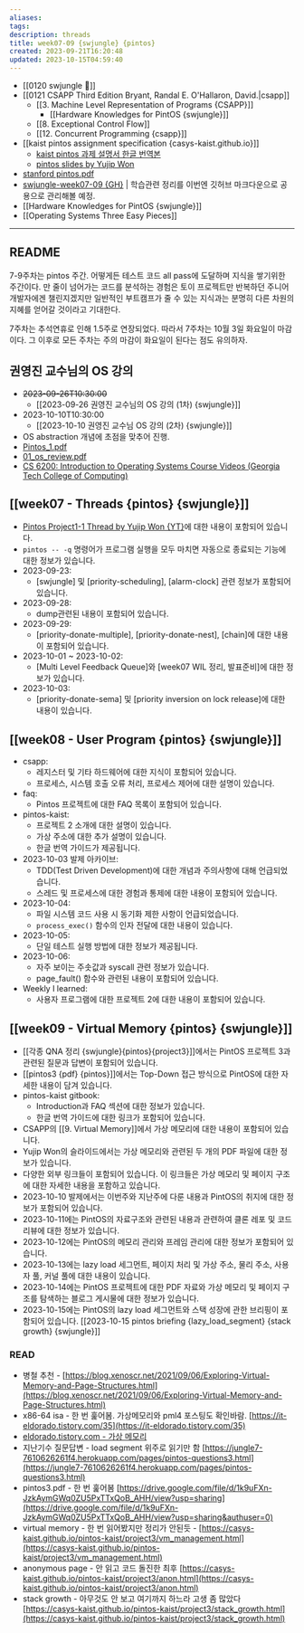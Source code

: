 ```yaml
---
aliases: 
tags: 
description: threads
title: week07-09 {swjungle} {pintos}
created: 2023-09-21T16:20:48
updated: 2023-10-15T04:59:40
---
```

- [[0120 swjungle 🤖]]
- [[0121 CSAPP Third Edition Bryant, Randal E. O'Hallaron, David.|csapp]]
	- [[3. Machine Level Representation of Programs {CSAPP}]]
		- [[Hardware Knowledges for PintOS {swjungle}]]
	- [[8. Exceptional Control Flow]]
	- [[12. Concurrent Programming {csapp}]]
- [[kaist pintos assignment specification {casys-kaist.github.io}]]
	- [kaist pintos 과제 설명서 한글 번역본](https://yjohdev.notion.site/KAIST-PINTOS-ebdc8be9d02d4475a4675c7b920e3653)
	- [pintos slides by Yujip Won](https://oslab.kaist.ac.kr/pintosslides/)
- [stanford pintos.pdf](https://web.stanford.edu/class/cs140/projects/pintos/pintos.pdf)
- [swjungle-week07-09 {GH}](https://github.com/ChoiWheatley/swjungle-week07-09) | 학습관련 정리를 이번엔 깃허브 마크다운으로 공용으로 관리해볼 예정.
- [[Hardware Knowledges for PintOS {swjungle}]]
- [[Operating Systems Three Easy Pieces]]
___

## README

7-9주차는 pintos 주간. 어떻게든 테스트 코드 all pass에 도달하며 지식을 쌓기위한 주간이다. 만 줄이 넘어가는 코드를 분석하는 경험은 토이 프로젝트만 반복하던 주니어 개발자에겐 챌린지겠지만 일반적인 부트캠프가 줄 수 있는 지식과는 분명히 다른 차원의 지혜를 얻어갈 것이라고 기대한다. 

7주차는 추석연휴로 인해 1.5주로 연장되었다. 따라서 7주차는 10월 3일 화요일이 마감이다. 그 이후로 모든 주차는 주의 마감이 화요일이 된다는 점도 유의하자.

## 권영진 교수님의 OS 강의

- ~~2023-09-26T10:30:00~~
	- [[2023-09-26 권영진 교수님의 OS 강의 (1차) {swjungle}]]
- 2023-10-10T10:30:00
	- [[2023-10-10 권영진 교수님 OS 강의 (2차) {swjungle}]]
- OS abstraction 개념에 초점을 맞추어 진행.
- [Pintos_1.pdf](https://drive.google.com/file/d/1rr1VobnaR8QiWq3TVImvzzHWWdB5d4B5/view)
- [01_os_review.pdf](https://drive.google.com/file/d/1v7ZT0uCqnSFQQY3jQsnXnCh9WHPpgQxZ/view)
- [CS 6200: Introduction to Operating Systems Course Videos (Georgia Tech College of Computing)](https://omscs.gatech.edu/cs-6200-introduction-operating-systems-course-videos)

## [[week07 - Threads {pintos} {swjungle}]]

- [Pintos Project1-1 Thread by Yujip Won {YT}](https://github.com/ChoiWheatley/swjungle-week07-09/blob/master/doc/Project1%20Threads.md)에 대한 내용이 포함되어 있습니다.
- `pintos -- -q` 명령어가 프로그램 실행을 모두 마치면 자동으로 종료되는 기능에 대한 정보가 있습니다.
- 2023-09-23:
    - [swjungle] 및 [priority-scheduling], [alarm-clock] 관련 정보가 포함되어 있습니다.
- 2023-09-28:
    - dump관련된 내용이 포함되어 있습니다.
- 2023-09-29:
    - [priority-donate-multiple], [priority-donate-nest], [chain]에 대한 내용이 포함되어 있습니다.
- 2023-10-01 ~ 2023-10-02:
    - [Multi Level Feedback Queue]와 [week07 WIL 정리, 발표준비]에 대한 정보가 있습니다.
- 2023-10-03:
    - [priority-donate-sema] 및 [priority inversion on lock release]에 대한 내용이 있습니다.

## [[week08 - User Program {pintos} {swjungle}]]

- csapp:
    - 레지스터 및 기타 하드웨어에 대한 지식이 포함되어 있습니다.
    - 프로세스, 시스템 호출 오류 처리, 프로세스 제어에 대한 설명이 있습니다.
- faq:
    - Pintos 프로젝트에 대한 FAQ 목록이 포함되어 있습니다.
- pintos-kaist:
    - 프로젝트 2 소개에 대한 설명이 있습니다.
    - 가상 주소에 대한 추가 설명이 있습니다.
    - 한글 번역 가이드가 제공됩니다.
- 2023-10-03 발제 아카이브:
    - TDD(Test Driven Development)에 대한 개념과 주의사항에 대해 언급되었습니다.
    - 스레드 및 프로세스에 대한 경험과 통제에 대한 내용이 포함되어 있습니다.
- 2023-10-04:
    - 파일 시스템 코드 사용 시 동기화 제한 사항이 언급되었습니다.
    - `process_exec()` 함수의 인자 전달에 대한 내용이 있습니다.
- 2023-10-05:
    - 단일 테스트 실행 방법에 대한 정보가 제공됩니다.
- 2023-10-06:
    - 자주 보이는 주솟값과 syscall 관련 정보가 있습니다.
    - page_fault() 함수와 관련된 내용이 포함되어 있습니다.
- Weekly I learned:
    - 사용자 프로그램에 대한 프로젝트 2에 대한 내용이 포함되어 있습니다.

## [[week09 - Virtual Memory {pintos} {swjungle}]]

- [[각종 QNA 정리 {swjungle}{pintos}{project3}]]에서는 PintOS 프로젝트 3과 관련된 질문과 답변이 포함되어 있습니다.
- [[pintos3 {pdf} {pintos}]]에서는 Top-Down 접근 방식으로 PintOS에 대한 자세한 내용이 담겨 있습니다.
- pintos-kaist gitbook:
    - Introduction과 FAQ 섹션에 대한 정보가 있습니다.
    - 한글 번역 가이드에 대한 링크가 포함되어 있습니다.
- CSAPP의 [[9. Virtual Memory]]에서 가상 메모리에 대한 내용이 포함되어 있습니다.
- Yujip Won의 슬라이드에서는 가상 메모리와 관련된 두 개의 PDF 파일에 대한 정보가 있습니다.
- 다양한 외부 링크들이 포함되어 있습니다. 이 링크들은 가상 메모리 및 페이지 구조에 대한 자세한 내용을 포함하고 있습니다.
- 2023-10-10 발제에서는 이번주와 지난주에 다룬 내용과 PintOS의 취지에 대한 정보가 포함되어 있습니다.
- 2023-10-11에는 PintOS의 자료구조와 관련된 내용과 관련하여 클론 레포 및 코드 리뷰에 대한 정보가 있습니다.
- 2023-10-12에는 PintOS의 메모리 관리와 프레임 관리에 대한 정보가 포함되어 있습니다.
- 2023-10-13에는 lazy load 세그먼트, 페이지 처리 및 가상 주소, 물리 주소, 사용자 풀, 커널 풀에 대한 내용이 있습니다.
- 2023-10-14에는 PintOS 프로젝트에 대한 PDF 자료와 가상 메모리 및 페이지 구조를 탐색하는 블로그 게시물에 대한 정보가 있습니다.
- 2023-10-15에는 PintOS의 lazy load 세그먼트와 스택 성장에 관한 브리핑이 포함되어 있습니다. [[2023-10-15 pintos briefing {lazy_load_segment} {stack growth} {swjungle}]]

### READ

- 병철 추천 - [https://blog.xenoscr.net/2021/09/06/Exploring-Virtual-Memory-and-Page-Structures.html](https://blog.xenoscr.net/2021/09/06/Exploring-Virtual-Memory-and-Page-Structures.html)
- x86-64 isa - 한 번 훑어봄. 가상메모리와 pml4 포스팅도 확인바람. [https://it-eldorado.tistory.com/35](https://it-eldorado.tistory.com/35)  
- [eldorado.tistory.com - 가상 메모리](https://it-eldorado.tistory.com/52)
- 지난기수 질문답변 - load segment 위주로 읽기만 함 [https://jungle7-7610626261f4.herokuapp.com/pages/pintos-questions3.html](https://jungle7-7610626261f4.herokuapp.com/pages/pintos-questions3.html)  
- pintos3.pdf - 한 번 훑어봄 [https://drive.google.com/file/d/1k9uFXn-JzkAymGWq0ZU5PxTTxQoB_AHH/view?usp=sharing](https://drive.google.com/file/d/1k9uFXn-JzkAymGWq0ZU5PxTTxQoB_AHH/view?usp=sharing&authuser=0)  
- virtual memory - 한 번 읽어봤지만 정리가 안된듯 - [https://casys-kaist.github.io/pintos-kaist/project3/vm_management.html](https://casys-kaist.github.io/pintos-kaist/project3/vm_management.html)  
- anonymous page - 안 읽고 코드 돌진한 최후 [https://casys-kaist.github.io/pintos-kaist/project3/anon.html](https://casys-kaist.github.io/pintos-kaist/project3/anon.html)  
- stack growth - 아무것도 안 보고 여기까지 하느라 고생 좀 많았다 [https://casys-kaist.github.io/pintos-kaist/project3/stack_growth.html](https://casys-kaist.github.io/pintos-kaist/project3/stack_growth.html)
